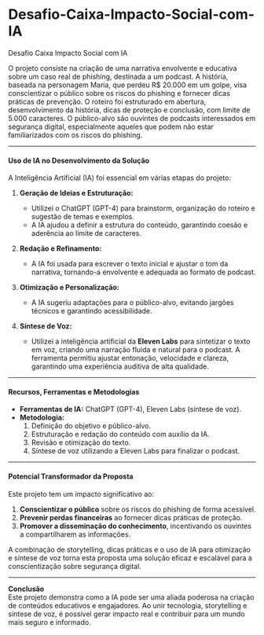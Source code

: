 # Desafio-Caixa-Impacto-Social-com-IA
Desafio Caixa Impacto Social com IA

O projeto consiste na criação de uma narrativa envolvente e educativa sobre um caso real de phishing, destinada a um podcast. A história, baseada na personagem Maria, que perdeu R$ 20.000 em um golpe, visa conscientizar o público sobre os riscos do phishing e fornecer dicas práticas de prevenção. O roteiro foi estruturado em abertura, desenvolvimento da história, dicas de proteção e conclusão, com limite de 5.000 caracteres. O público-alvo são ouvintes de podcasts interessados em segurança digital, especialmente aqueles que podem não estar familiarizados com os riscos do phishing.

---

#### **Uso de IA no Desenvolvimento da Solução**  
A Inteligência Artificial (IA) foi essencial em várias etapas do projeto:  

1. **Geração de Ideias e Estruturação:**  
   - Utilizei o ChatGPT (GPT-4) para brainstorm, organização do roteiro e sugestão de temas e exemplos.  
   - A IA ajudou a definir a estrutura do conteúdo, garantindo coesão e aderência ao limite de caracteres.  

2. **Redação e Refinamento:**  
   - A IA foi usada para escrever o texto inicial e ajustar o tom da narrativa, tornando-a envolvente e adequada ao formato de podcast.  

3. **Otimização e Personalização:**  
   - A IA sugeriu adaptações para o público-alvo, evitando jargões técnicos e garantindo acessibilidade.  

4. **Síntese de Voz:**  
   - Utilizei a inteligência artificial da **Eleven Labs** para sintetizar o texto em voz, criando uma narração fluida e natural para o podcast. A ferramenta permitiu ajustar entonação, velocidade e clareza, garantindo uma experiência auditiva de alta qualidade.  

---

#### **Recursos, Ferramentas e Metodologias**  
- **Ferramentas de IA:** ChatGPT (GPT-4), Eleven Labs (síntese de voz).  
- **Metodologia:**  
  1. Definição do objetivo e público-alvo.  
  2. Estruturação e redação do conteúdo com auxílio da IA.  
  3. Revisão e otimização do texto.  
  4. Síntese de voz utilizando a Eleven Labs para finalizar o podcast.  

---

#### **Potencial Transformador da Proposta**  
Este projeto tem um impacto significativo ao:  
1. **Conscientizar o público** sobre os riscos do phishing de forma acessível.  
2. **Prevenir perdas financeiras** ao fornecer dicas práticas de proteção.  
3. **Promover a disseminação do conhecimento**, incentivando os ouvintes a compartilharem as informações.  

A combinação de storytelling, dicas práticas e o uso de IA para otimização e síntese de voz torna esta proposta uma solução eficaz e escalável para a conscientização sobre segurança digital.  

---

**Conclusão**  
Este projeto demonstra como a IA pode ser uma aliada poderosa na criação de conteúdos educativos e engajadores. Ao unir tecnologia, storytelling e síntese de voz, é possível gerar impacto real e contribuir para um mundo mais seguro e informado.
